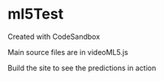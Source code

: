 # ml5Test

Created with CodeSandbox

Main source files are in videoML5.js

Build the site to see the predictions in action
